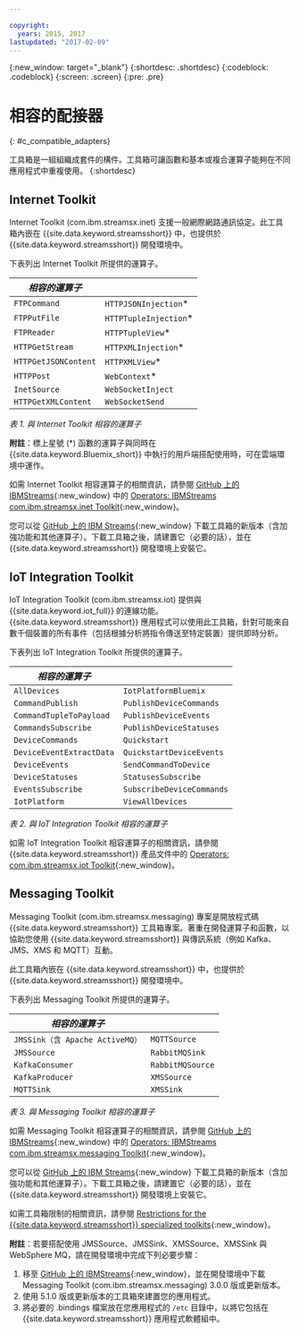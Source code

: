 ```yaml
---

copyright:
  years: 2015, 2017
lastupdated: "2017-02-09"
---
```


<!-- Attribute definitions --> 
{:new_window: target="_blank"}
{:shortdesc: .shortdesc}
{:codeblock: .codeblock}
{:screen: .screen}
{:pre: .pre}

# 相容的配接器
{: #c_compatible_adapters}


工具箱是一組組織成套件的構件。工具箱可讓函數和基本或複合運算子能夠在不同應用程式中重複使用。
{:shortdesc}

## Internet Toolkit

Internet Toolkit (com.ibm.streamsx.inet) 支援一般網際網路通訊協定。此工具箱內嵌在 {{site.data.keyword.streamsshort}} 中，也提供於 {{site.data.keyword.streamsshort}} 開發環境中。

下表列出 Internet Toolkit 所提供的運算子。


| ***相容的運算子*** | 							           |
| ---------------------------| ----------------------- |
| `FTPCommand` 	   		 	     |	`HTTPJSONInjection`*   | 	 	 	
|  `FTPPutFile`				       |	`HTTPTupleInjection`*	 |
| `FTPReader`    	 		       | 	`HTTPTupleView`*		   |
| `HTTPGetStream`			       | 	`HTTPXMLInjection`*		 |
| `HTTPGetJSONContent`	 	   |  `HTTPXMLView`*			 	 |
| `HTTPPost`				         |  `WebContext`*				   |
| `InetSource`				       |  `WebSocketInject`			 |
| `HTTPGetXMLContent`		     |  `WebSocketSend`			 	 |

*表 1. 與 Internet Toolkit 相容的運算子*

**附註**：標上星號 (*) 函數的運算子與同時在 {{site.data.keyword.Bluemix_short}} 中執行的用戶端搭配使用時，可在雲端環境中運作。

如需 Internet Toolkit 相容運算子的相關資訊，請參閱 [GitHub 上的 IBMStreams](https://github.com/IBMStreams){:new_window} 中的 [Operators: IBMStreams com.ibm.streamsx.inet Toolkit](http://ibmstreams.github.io/streamsx.inet/com.ibm.streamsx.inet/doc/spldoc/html/toolkits/ix$Operator.html){:new_window}。

您可以從 [GitHub 上的 IBM Streams](https://github.com/IBMStreams){:new_window} 下載工具箱的新版本（含加強功能和其他運算子）。下載工具箱之後，請建置它（必要的話），並在 {{site.data.keyword.streamsshort}} 開發環境上安裝它。

## IoT Integration Toolkit

IoT Integration Toolkit (com.ibm.streamsx.iot) 提供與 {{site.data.keyword.iot_full}} 的連線功能。{{site.data.keyword.streamsshort}} 應用程式可以使用此工具箱，針對可能來自數千個裝置的所有事件（包括根據分析將指令傳送至特定裝置）提供即時分析。

下表列出 IoT Integration Toolkit 所提供的運算子。


| ***相容的運算子*** | 							               |
| ---------------------------| --------------------------- |
| `AllDevices` 	   			     |	`IotPlatformBluemix`  		 | 	 	 	
| `CommandPublish`		 	     |	`PublishDeviceCommands`		 |
| `CommandTupleToPayload`	   | 	`PublishDeviceEvents`	 	   |
| `CommandsSubscribe`	 	     | 	`PublishDeviceStatuses`		 |
| `DeviceCommands`	 	 	     |  `Quickstart`				       |
| `DeviceEventExtractData`	 |  `QuickstartDeviceEvents`	 |
| `DeviceEvents`			       |  `SendCommandToDevice`		   |
| `DeviceStatuses`		 	     |  `StatusesSubscribe`			   |
| `EventsSubscribe`			     |  `SubscribeDeviceCommands`	 |
| `IotPlatform`				       |  `ViewAllDevices`			     |

*表 2. 與 IoT Integration Toolkit 相容的運算子*

如需 IoT Integration Toolkit 相容運算子的相關資訊，請參閱 {{site.data.keyword.streamsshort}} 產品文件中的 [Operators: com.ibm.streamsx.iot Toolkit](http://www.ibm.com/support/knowledgecenter/SSCRJU_4.2.0/com.ibm.streams.toolkits.doc/spldoc/dita/tk$com.ibm.streamsx.iot/ix$Operator.html?lang=en){:new_window}。

## Messaging Toolkit

Messaging Toolkit (com.ibm.streamsx.messaging) 專案是開放程式碼 {{site.data.keyword.streamsshort}} 工具箱專案。著重在開發運算子和函數，以協助您使用 {{site.data.keyword.streamsshort}} 與傳訊系統（例如 Kafka、JMS、XMS 和 MQTT）互動。 

此工具箱內嵌在 {{site.data.keyword.streamsshort}} 中，也提供於 {{site.data.keyword.streamsshort}} 開發環境中。

下表列出 Messaging Toolkit 所提供的運算子。


| ***相容的運算子*** 		    | 						       |
| ---------------------------------	| ------------------ |
| `JMSSink（含 Apache ActiveMQ）`   	|	`MQTTSource`  	   | 	 	 	
| `JMSSource`		 	 			            |	`RabbitMQSink`		 |
| `KafkaConsumer`	 				          | `RabbitMQSource`	 |
| `KafkaProducer`	 	 			          | `XMSSource`	       |
| `MQTTSink`	 	 	 			            |  `XMSSink`				 |

*表 3. 與 Messaging Toolkit 相容的運算子*

如需 Messaging Toolkit 相容運算子的相關資訊，請參閱 [GitHub 上的 IBMStreams](https://github.com/IBMStreams){:new_window} 中的 [Operators: IBMStreams com.ibm.streamsx.messaging Toolkit](http://ibmstreams.github.io/streamsx.messaging/com.ibm.streamsx.messaging/doc/spldoc/html/toolkits/ix$Operator.html){:new_window}。

您可以從 [GitHub 上的 IBM Streams](https://github.com/IBMStreams){:new_window} 下載工具箱的新版本（含加強功能和其他運算子）。下載工具箱之後，請建置它（必要的話），並在 {{site.data.keyword.streamsshort}} 開發環境上安裝它。

如需工具箱限制的相關資訊，請參閱 [Restrictions for the {{site.data.keyword.streamsshort}} specialized toolkits](http://www.ibm.com/support/knowledgecenter/SSCRJU_4.2.0/com.ibm.streams.install.doc/doc/ibminfospherestreams-install-toolkit-restrictions.html){:new_window}。

**附註**：若要搭配使用 JMSSource、JMSSink、XMSSource、XMSSink 與 WebSphere MQ，請在開發環境中完成下列必要步驟： 

1. 移至 [GitHub 上的 IBMStreams](https://github.com/IBMStreams){:new_window}，並在開發環境中下載 Messaging Toolkit (com.ibm.streamsx.messaging) 3.0.0 版或更新版本。
2. 使用 5.1.0 版或更新版本的工具箱來建置您的應用程式。
3. 將必要的 .bindings 檔案放在您應用程式的 `/etc` 目錄中，以將它包括在 {{site.data.keyword.streamsshort}} 應用程式軟體組中。
